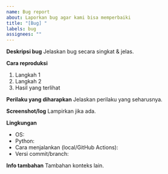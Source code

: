 ```yaml
---
name: Bug report
about: Laporkan bug agar kami bisa memperbaiki
title: "[Bug] "
labels: bug
assignees: ""
---
```


**Deskripsi bug**
Jelaskan bug secara singkat & jelas.

**Cara reproduksi**
1. Langkah 1
2. Langkah 2
3. Hasil yang terlihat

**Perilaku yang diharapkan**
Jelaskan perilaku yang seharusnya.

**Screenshot/log**
Lampirkan jika ada.

**Lingkungan**
- OS:
- Python:
- Cara menjalankan (local/GitHub Actions):
- Versi commit/branch:

**Info tambahan**
Tambahan konteks lain.
